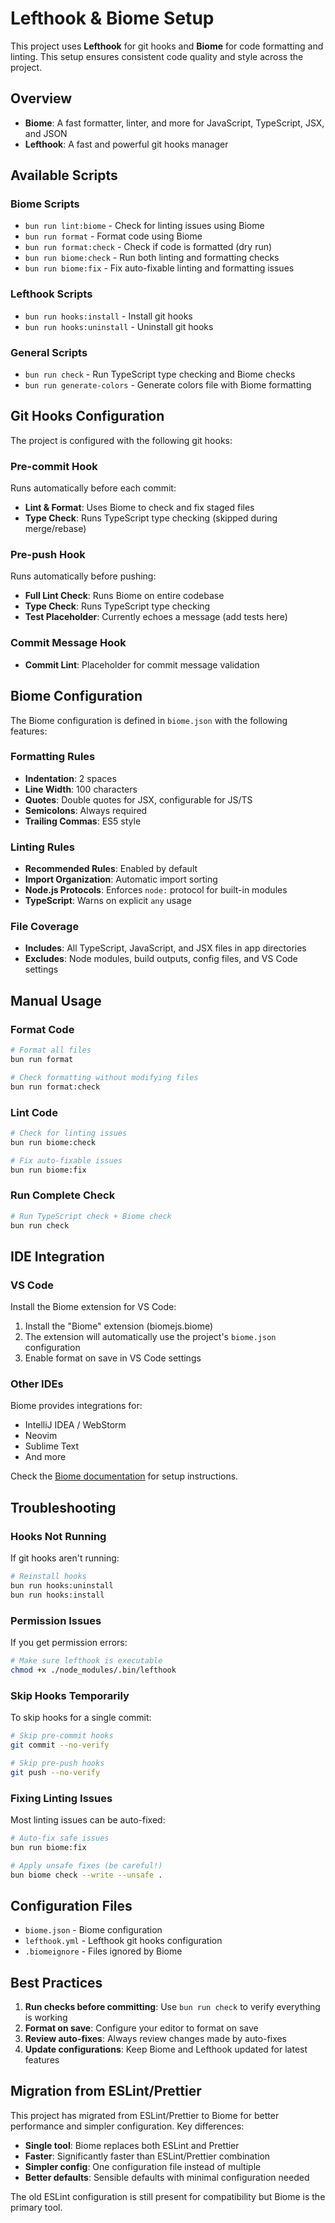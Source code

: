 # Lefthook & Biome Setup

This project uses **Lefthook** for git hooks and **Biome** for code formatting and linting. This setup ensures consistent code quality and style across the project.

## Overview

- **Biome**: A fast formatter, linter, and more for JavaScript, TypeScript, JSX, and JSON
- **Lefthook**: A fast and powerful git hooks manager

## Available Scripts

### Biome Scripts

- `bun run lint:biome` - Check for linting issues using Biome
- `bun run format` - Format code using Biome
- `bun run format:check` - Check if code is formatted (dry run)
- `bun run biome:check` - Run both linting and formatting checks
- `bun run biome:fix` - Fix auto-fixable linting and formatting issues

### Lefthook Scripts

- `bun run hooks:install` - Install git hooks
- `bun run hooks:uninstall` - Uninstall git hooks

### General Scripts

- `bun run check` - Run TypeScript type checking and Biome checks
- `bun run generate-colors` - Generate colors file with Biome formatting

## Git Hooks Configuration

The project is configured with the following git hooks:

### Pre-commit Hook

Runs automatically before each commit:

- **Lint & Format**: Uses Biome to check and fix staged files
- **Type Check**: Runs TypeScript type checking (skipped during merge/rebase)

### Pre-push Hook

Runs automatically before pushing:

- **Full Lint Check**: Runs Biome on entire codebase
- **Type Check**: Runs TypeScript type checking
- **Test Placeholder**: Currently echoes a message (add tests here)

### Commit Message Hook

- **Commit Lint**: Placeholder for commit message validation

## Biome Configuration

The Biome configuration is defined in `biome.json` with the following features:

### Formatting Rules

- **Indentation**: 2 spaces
- **Line Width**: 100 characters
- **Quotes**: Double quotes for JSX, configurable for JS/TS
- **Semicolons**: Always required
- **Trailing Commas**: ES5 style

### Linting Rules

- **Recommended Rules**: Enabled by default
- **Import Organization**: Automatic import sorting
- **Node.js Protocols**: Enforces `node:` protocol for built-in modules
- **TypeScript**: Warns on explicit `any` usage

### File Coverage

- **Includes**: All TypeScript, JavaScript, and JSX files in app directories
- **Excludes**: Node modules, build outputs, config files, and VS Code settings

## Manual Usage

### Format Code

```bash
# Format all files
bun run format

# Check formatting without modifying files
bun run format:check
```

### Lint Code

```bash
# Check for linting issues
bun run biome:check

# Fix auto-fixable issues
bun run biome:fix
```

### Run Complete Check

```bash
# Run TypeScript check + Biome check
bun run check
```

## IDE Integration

### VS Code

Install the Biome extension for VS Code:

1. Install the "Biome" extension (biomejs.biome)
2. The extension will automatically use the project's `biome.json` configuration
3. Enable format on save in VS Code settings

### Other IDEs

Biome provides integrations for:
- IntelliJ IDEA / WebStorm
- Neovim
- Sublime Text
- And more

Check the [Biome documentation](https://biomejs.dev/guides/integrate-in-editor/) for setup instructions.

## Troubleshooting

### Hooks Not Running

If git hooks aren't running:

```bash
# Reinstall hooks
bun run hooks:uninstall
bun run hooks:install
```

### Permission Issues

If you get permission errors:

```bash
# Make sure lefthook is executable
chmod +x ./node_modules/.bin/lefthook
```

### Skip Hooks Temporarily

To skip hooks for a single commit:

```bash
# Skip pre-commit hooks
git commit --no-verify

# Skip pre-push hooks
git push --no-verify
```

### Fixing Linting Issues

Most linting issues can be auto-fixed:

```bash
# Auto-fix safe issues
bun run biome:fix

# Apply unsafe fixes (be careful!)
bun biome check --write --unsafe .
```

## Configuration Files

- `biome.json` - Biome configuration
- `lefthook.yml` - Lefthook git hooks configuration
- `.biomeignore` - Files ignored by Biome

## Best Practices

1. **Run checks before committing**: Use `bun run check` to verify everything is working
2. **Format on save**: Configure your editor to format on save
3. **Review auto-fixes**: Always review changes made by auto-fixes
4. **Update configurations**: Keep Biome and Lefthook updated for latest features

## Migration from ESLint/Prettier

This project has migrated from ESLint/Prettier to Biome for better performance and simpler configuration. Key differences:

- **Single tool**: Biome replaces both ESLint and Prettier
- **Faster**: Significantly faster than ESLint/Prettier combination
- **Simpler config**: One configuration file instead of multiple
- **Better defaults**: Sensible defaults with minimal configuration needed

The old ESLint configuration is still present for compatibility but Biome is the primary tool.
